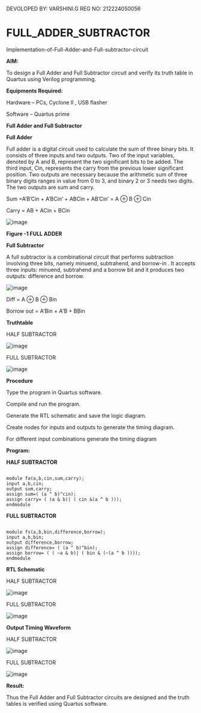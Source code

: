 DEVOLOPED BY: VARSHINI.G
REG NO: 212224050056




# FULL_ADDER_SUBTRACTOR

Implementation-of-Full-Adder-and-Full-subtractor-circuit

**AIM:**

To design a Full Adder and Full Subtractor circuit and verify its truth table in Quartus using Verilog programming.

**Equipments Required:**

Hardware – PCs, Cyclone II , USB flasher

Software – Quartus prime

**Full Adder and Full Subtractor**

**Full Adder**

Full adder is a digital circuit used to calculate the sum of three binary bits. It consists of three inputs and two outputs. Two of the input variables, denoted by A and B, represent the two significant bits to be added. The third input, Cin, represents the carry from the previous lower significant position. Two outputs are necessary because the arithmetic sum of three binary digits ranges in value from 0 to 3, and binary 2 or 3 needs two digits. The two outputs are sum and carry.

Sum =A’B’Cin + A’BCin’ + ABCin + AB’Cin’ = A ⊕ B ⊕ Cin 

Carry = AB + ACin + BCin

![image](https://github.com/naavaneetha/FULL_ADDER_SUBTRACTOR/assets/154305477/0f30ba51-5ffb-4198-845f-18e054f675e7)

**Figure -1 FULL ADDER**

**Full Subtractor**

A full subtractor is a combinational circuit that performs subtraction involving three bits, namely minuend, subtrahend, and borrow-in . It accepts three inputs: minuend, subtrahend and a borrow bit and it produces two outputs: difference and borrow.

![image](https://github.com/naavaneetha/FULL_ADDER_SUBTRACTOR/assets/154305477/02b24f51-ab51-4304-9ad6-7b81ffc1ead5)

Diff = A ⊕ B ⊕ Bin 

Borrow out = A'Bin + A'B + BBin

**Truthtable**

HALF SUBTRACTOR 

![image](https://github.com/user-attachments/assets/026a22d1-a0b6-43e2-bbf2-861ff7719d05)

FULL SUBTRACTOR 

![image](https://github.com/user-attachments/assets/437c175b-f03c-49e4-8f6a-394013dd7304)

**Procedure**

 Type the program in Quartus software.

Compile and run the program.

Generate the RTL schematic and save the logic diagram.

Create nodes for inputs and outputs to generate the timing diagram.

For different input combinations generate the timing diagram

**Program:**

**HALF SUBTRACTOR**
~~~

module fa(a,b,cin,sum,carry);
input a,b,cin;
output sum,carry;
assign sum=( (a ^ b)^cin);
assign carry= ( (a & b)| ( cin &(a ^ b )));
endmodule
~~~
**FULL SUBTRACTOR**
~~~

module fs(a,b,bin,difference,borrow);
input a,b,bin;
output difference,borrow;
assign difference= ( (a ^ b)^bin);
assign borrow= ( ( ~a & b)| ( bin & (~(a ^ b ))));
endmodule

~~~
**RTL Schematic**

HALF SUBTRACTOR 


![image](https://github.com/user-attachments/assets/ba25d6cd-eec3-4584-8455-fc2c04691c6e)

FULL SUBTRACTOR 

![image](https://github.com/user-attachments/assets/b4ede25b-39c2-40bb-9047-c1e919d29b37)

**Output Timing Waveform**


HALF SUBTRACTOR 

![image](https://github.com/user-attachments/assets/80e27046-b5da-448b-87ad-185ce7d55517)


FULL SUBTRACTOR 

![image](https://github.com/user-attachments/assets/150a9770-30a7-44cf-a7d3-c841cac99e9a)

**Result:**

Thus the Full Adder and Full Subtractor circuits are designed and the truth tables is verified using Quartus software.



